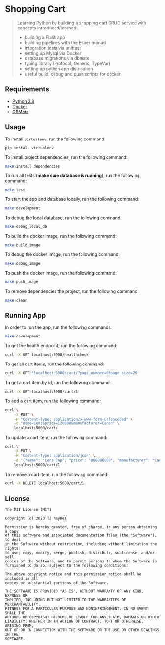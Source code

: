 # Shopping Cart

> Learning Python by building a shopping cart CRUD service with concepts introduced/learned:
> - building a Flask app
> - building pipelines with the Either monad
> - integration tests via unittest
> - setting up Mysql via Docker
> - database migrations via dbmate
> - typing library (Protocol, Generic, TypeVar)
> - setting up python app distribution
> - useful build, debug and push scripts for docker

## Requirements

- [Python 3.8](https://www.python.org/downloads/release/python-382/)
- [Docker](https://hub.docker.com/)
- [DBMate](https://github.com/amacneil/dbmate)

## Usage
To install `virtualenv`, run the following command:
```bash
pip install virtualenv
```

To install project dependencies, run the following command:
```bash
make install_dependencies
```

To run all tests (**make sure database is running**), run the following command:
```bash
make test
```

To start the app and database locally, run the following command:
```bash
make development
```

To debug the local database, run the following command:
```bash
make debug_local_db
```

To build the docker image, run the following command:
```bash
make build_image
```

To debug the docker image, run the following command:
```bash
make debug_image
```

To push the docker image, run the following command:
```bash
make push_image
```

To remove dependencies the project, run the following command:
```bash
make clean
```

## Running App

In order to run the app, run the following commands:
```bash
make development
```

To get the health endpoint, run the following command:
```bash
curl -X GET localhost:5000/healthcheck
```

To get all cart items, run the following command:
```bash
curl -X GET 'localhost:5000/cart/?page_number=0&page_size=20'
```

To get a cart item by id, run the following command:
```bash
curl -X GET localhost:5000/cart/1
```

To add a cart item, run the following command:
```bash
curl \
    -X POST \
    -H "Content-Type: application/x-www-form-urlencoded" \
    -d "name=Lens&price=120000&manufacturer=Canon" \
    localhost:5000/cart/
```

To update a cart item, run the following command:
```bash
curl \
    -X PUT \
    -H "Content-Type: application/json" \
    -d '{"name": "Lens Cap", "price": "888888888", "manufacturer": "Canon"}' \
    localhost:5000/cart/1
```

To remove a cart item, run the following command:
```bash
curl -X DELETE localhost:5000/cart/1
```

## License

```
The MIT License (MIT)

Copyright (c) 2020 TJ Maynes

Permission is hereby granted, free of charge, to any person obtaining a copy
of this software and associated documentation files (the "Software"), to deal
in the Software without restriction, including without limitation the rights
to use, copy, modify, merge, publish, distribute, sublicense, and/or sell
copies of the Software, and to permit persons to whom the Software is
furnished to do so, subject to the following conditions:

The above copyright notice and this permission notice shall be included in all
copies or substantial portions of the Software.

THE SOFTWARE IS PROVIDED "AS IS", WITHOUT WARRANTY OF ANY KIND, EXPRESS OR
IMPLIED, INCLUDING BUT NOT LIMITED TO THE WARRANTIES OF MERCHANTABILITY,
FITNESS FOR A PARTICULAR PURPOSE AND NONINFRINGEMENT. IN NO EVENT SHALL THE
AUTHORS OR COPYRIGHT HOLDERS BE LIABLE FOR ANY CLAIM, DAMAGES OR OTHER
LIABILITY, WHETHER IN AN ACTION OF CONTRACT, TORT OR OTHERWISE, ARISING FROM,
OUT OF OR IN CONNECTION WITH THE SOFTWARE OR THE USE OR OTHER DEALINGS IN THE
SOFTWARE.
```
